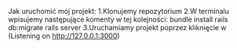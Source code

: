 Jak uruchomić mój projekt:
1.Klonujemy repozytorium
2.W terminalu wpisujemy następujące komenty w tej kolejności:
 bundle install
 rails db:migrate
 rails server
3.Uruchamiamy projekt poprzez kliknięcie w (Listening on http://127.0.0.1:3000)
